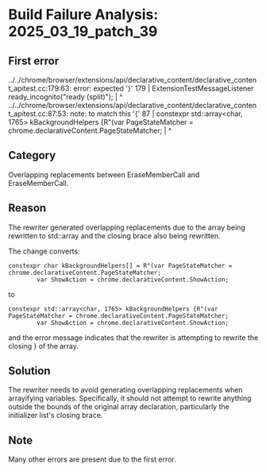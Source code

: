 # Build Failure Analysis: 2025_03_19_patch_39

## First error

../../chrome/browser/extensions/api/declarative_content/declarative_content_apitest.cc:179:63: error: expected '}'
  179 |   ExtensionTestMessageListener ready_incognito("ready (split)");
      |                                                               ^
../../chrome/browser/extensions/api/declarative_content/declarative_content_apitest.cc:87:53: note: to match this '{'
   87 | constexpr std::array<char, 1765> kBackgroundHelpers {R"(var PageStateMatcher = chrome.declarativeContent.PageStateMatcher;
      |                                                     ^

## Category
Overlapping replacements between EraseMemberCall and EraseMemberCall.

## Reason
The rewriter generated overlapping replacements due to the array being rewritten to std::array and the closing brace also being rewritten.

The change converts:
```
constexpr char kBackgroundHelpers[] = R"(var PageStateMatcher = chrome.declarativeContent.PageStateMatcher;
        var ShowAction = chrome.declarativeContent.ShowAction;
```
to
```
constexpr std::array<char, 1765> kBackgroundHelpers {R"(var PageStateMatcher = chrome.declarativeContent.PageStateMatcher;
        var ShowAction = chrome.declarativeContent.ShowAction;
```

and the error message indicates that the rewriter is attempting to rewrite the closing } of the array.

## Solution
The rewriter needs to avoid generating overlapping replacements when arrayifying variables.  Specifically, it should not attempt to rewrite anything outside the bounds of the original array declaration, particularly the initializer list's closing brace.

## Note
Many other errors are present due to the first error.